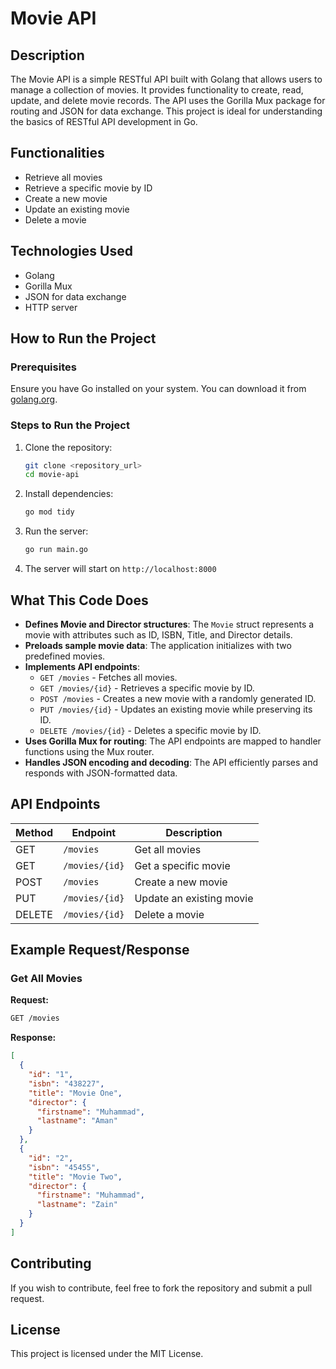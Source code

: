 # Movie API

## Description

The Movie API is a simple RESTful API built with Golang that allows users to manage a collection of movies. It provides functionality to create, read, update, and delete movie records. The API uses the Gorilla Mux package for routing and JSON for data exchange. This project is ideal for understanding the basics of RESTful API development in Go.

## Functionalities

- Retrieve all movies
- Retrieve a specific movie by ID
- Create a new movie
- Update an existing movie
- Delete a movie

## Technologies Used

- Golang
- Gorilla Mux
- JSON for data exchange
- HTTP server

## How to Run the Project

### Prerequisites

Ensure you have Go installed on your system. You can download it from [golang.org](https://golang.org/dl/).

### Steps to Run the Project

1. Clone the repository:
   ```sh
   git clone <repository_url>
   cd movie-api
   ```
2. Install dependencies:
   ```sh
   go mod tidy
   ```
3. Run the server:
   ```sh
   go run main.go
   ```
4. The server will start on `http://localhost:8000`

## What This Code Does

- **Defines Movie and Director structures**: The `Movie` struct represents a movie with attributes such as ID, ISBN, Title, and Director details.
- **Preloads sample movie data**: The application initializes with two predefined movies.
- **Implements API endpoints**:
  - `GET /movies` - Fetches all movies.
  - `GET /movies/{id}` - Retrieves a specific movie by ID.
  - `POST /movies` - Creates a new movie with a randomly generated ID.
  - `PUT /movies/{id}` - Updates an existing movie while preserving its ID.
  - `DELETE /movies/{id}` - Deletes a specific movie by ID.
- **Uses Gorilla Mux for routing**: The API endpoints are mapped to handler functions using the Mux router.
- **Handles JSON encoding and decoding**: The API efficiently parses and responds with JSON-formatted data.

## API Endpoints

| Method | Endpoint       | Description              |
| ------ | -------------- | ------------------------ |
| GET    | `/movies`      | Get all movies           |
| GET    | `/movies/{id}` | Get a specific movie     |
| POST   | `/movies`      | Create a new movie       |
| PUT    | `/movies/{id}` | Update an existing movie |
| DELETE | `/movies/{id}` | Delete a movie           |

## Example Request/Response

### Get All Movies

**Request:**

```sh
GET /movies
```

**Response:**

```json
[
  {
    "id": "1",
    "isbn": "438227",
    "title": "Movie One",
    "director": {
      "firstname": "Muhammad",
      "lastname": "Aman"
    }
  },
  {
    "id": "2",
    "isbn": "45455",
    "title": "Movie Two",
    "director": {
      "firstname": "Muhammad",
      "lastname": "Zain"
    }
  }
]
```

## Contributing

If you wish to contribute, feel free to fork the repository and submit a pull request.

## License

This project is licensed under the MIT License.

